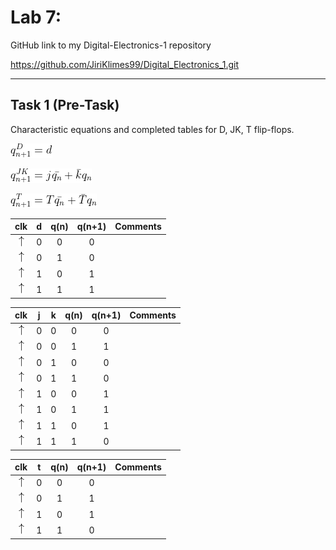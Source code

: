 # Lab 7: 


GitHub link to my Digital-Electronics-1 repository

https://github.com/JiriKlimes99/Digital_Electronics_1.git

--------------------------------------------------



## Task 1 (Pre-Task)

Characteristic equations and completed tables for D, JK, T flip-flops.

![Equation1](Images/D_flip.gif)

![Equation2](Images/JK_flip.gif)

![Equation3](Images/T_flip.gif)


<!--
\begin{align*}
    q_{n+1}^D =&~ \\
    q_{n+1}^{JK} =&\\
    q_{n+1}^T =&\\
\end{align*}-->

   | **clk** | **d** | **q(n)** | **q(n+1)** | **Comments** |
   | :-: | :-: | :-: | :-: | :-- |
   | ![rising](Images/eq_uparrow.png) | 0 | 0 | 0 |  |
   | ![rising](Images/eq_uparrow.png) | 0 | 1 | 0 |  |
   | ![rising](Images/eq_uparrow.png) | 1 | 0 | 1 |  |
   | ![rising](Images/eq_uparrow.png) | 1 | 1 | 1 |  |

   | **clk** | **j** | **k** | **q(n)** | **q(n+1)** | **Comments** |
   | :-: | :-: | :-: | :-: | :-: | :-- |
   | ![rising](Images/eq_uparrow.png) | 0 | 0 | 0 | 0 |  |
   | ![rising](Images/eq_uparrow.png) | 0 | 0 | 1 | 1 |  |
   | ![rising](Images/eq_uparrow.png) | 0 | 1 | 0 | 0 |  |
   | ![rising](Images/eq_uparrow.png) | 0 | 1 | 1 | 0 |  |
   | ![rising](Images/eq_uparrow.png) | 1 | 0 | 0 | 1 |  |
   | ![rising](Images/eq_uparrow.png) | 1 | 0 | 1 | 1 |  |
   | ![rising](Images/eq_uparrow.png) | 1 | 1 | 0 | 1 |  |
   | ![rising](Images/eq_uparrow.png) | 1 | 1 | 1 | 0 |  |

   | **clk** | **t** | **q(n)** | **q(n+1)** | **Comments** |
   | :-: | :-: | :-: | :-: | :-- |
   | ![rising](Images/eq_uparrow.png) | 0 | 0 | 0 |  |
   | ![rising](Images/eq_uparrow.png) | 0 | 1 | 1 |  |
   | ![rising](Images/eq_uparrow.png) | 1 | 0 | 1 |  |
   | ![rising](Images/eq_uparrow.png) | 1 | 1 | 0 |  |


<!--




## Task 2 - D latch

A) VHDL code listing of the process p_d_latch

```vhdl

    p_d_latch : process (d, arst, en)
    begin
        if (arst = '1') then
            q       <= '0';
            q_bar   <= '1';
        elsif (en = '1') then
            q       <= d;
            q_bar   <= not d;
        end if;
    end process p_d_latch;

```

B) VHDL code for reset and stimulus processes from the testbench tb_d_latch.vhd

```vhdl

p_reset_gen : process
    begin
        s_arst <= '0';
        wait for 35 ns;
        
        -- Reset activated
        s_arst <= '1';
        wait for 55 ns;

        -- Reset deactivated
        s_arst <= '0';

        wait for 500 ns;
        s_arst <= '1';
        
        wait;
    end process p_reset_gen;

```

```vhdl

 p_stimulus : process
    begin
        report "Stimulus process started" severity note;
        s_d     <= '0';
        s_en    <= '0';
        
        --d sekv
        wait for 20 ns;
        s_d     <= '1';
        wait for 20 ns;
        s_d     <= '0';
        wait for 20 ns;
        s_d     <= '1';
        wait for 20 ns;
        s_d     <= '0';
        wait for 20 ns;
        s_d     <= '1';
        wait for 20 ns;
        s_d     <= '0';
        --/d sekv
        
        wait for 100 ns;
        s_en    <= '1';
        
        
        --d sekv
        wait for 20 ns;
        s_d     <= '1';
        wait for 20 ns;
        s_d     <= '0';
        wait for 20 ns;
        s_d     <= '1';
        wait for 20 ns;
        s_d     <= '0';
        wait for 20 ns;
        s_d     <= '1';
        wait for 20 ns;
        s_d     <= '0';
        --/d sekv
        
        --d sekv
        wait for 20 ns;
        s_d     <= '1';
        wait for 20 ns;
        s_d     <= '0';
        wait for 20 ns;
        s_d     <= '1';
        wait for 20 ns;
        s_d     <= '0';
        wait for 20 ns;
        s_d     <= '1';
        wait for 20 ns;
        s_d     <= '0';
        --/d sekv
        
        --d sekv
        wait for 20 ns;
        s_d     <= '1';
        wait for 20 ns;
        s_d     <= '0';
        wait for 20 ns;
        s_d     <= '1';
        wait for 20 ns;
        s_d     <= '0';
        wait for 20 ns;
        s_d     <= '1';
        wait for 20 ns;
        s_d     <= '0';
        --/d sekv
        
        --d sekv
        wait for 20 ns;
        s_d     <= '1';
        wait for 20 ns;
        s_d     <= '0';
        wait for 20 ns;
        s_d     <= '1';
        wait for 20 ns;
        s_d     <= '0';
        wait for 20 ns;
        s_en    <= '0';      
        s_d     <= '1';
        wait for 20 ns;
        s_d     <= '0';
        --/d sekv
        
        
        report "Stimulus process finished" severity note;
        wait;
    end process p_stimulus;

```

C) Screenshot with simulated time waveforms; always display all inputs and outputs

![Simulation1](Images/TASK2.PNG)

--------------------------------------------------



## Task 3 - Flip-flops

A) VHDL code listing of the processes:

p_d_ff_arst

```vhdl

p_d_ff_arst : process (clk, arst)
    begin
        if (arst = '1') then
            q       <= '0';
            q_bar   <= '1';
        elsif rising_edge (clk) then
            q       <= d;  
            q_bar   <= not d;
        end if;
end process p_d_ff_arst;

```

p_d_ff_rst

```vhdl

p_d_ff_rst: process (clk)
    begin
    
    if rising_edge (clk) then
            if(rst = '1') then
                s_q <= '0';
            else 
                if(d = '0') then
                    s_q <= '0';
                elsif (d = '1') then
                    s_q <= '1';
                end if;
            end if;
        end if;
        
    end process p_d_ff_rst;

```

p_jk_ff_rst

```vhdl

p_jk_ff_rst : process (clk)
    begin
        if rising_edge (clk) then
            if(rst = '1') then
                s_q <= '0';
            else 
                if(j = '0' and k = '0') then
                    s_q <= s_q;
                elsif (j = '0' and k = '1') then
                    s_q <= '0';
                elsif (j = '1' and k = '0') then
                    s_q <= '1';
                elsif (j = '1' and k = '1') then
                    s_q <= not s_q;
                end if;
            end if;
        end if;

    end process p_jk_ff_rst;

```

p_t_ff_rst

```vhdl

p_t_ff_rst : process (clk)
    begin
    
    if rising_edge (clk) then
            if(rst = '1') then
                s_q <= '0';
            else 
                if(t = '0') then
                    s_q <= s_q;
                elsif(t = '1') then
                    s_q <= not s_q;
                end if;
            end if;
        end if;
        
    end process p_t_ff_rst;

```

B) Listing of VHDL clock, reset and stimulus processes from the testbench files


D Flip Flop Asynchronous
```vhdl

    --------------------------------------------------------------------
    -- Clock generation process
    --------------------------------------------------------------------
    p_clk_gen : process
    begin
        while now < 750 ns loop         -- 75 periods of 100MHz clock
            s_clk_100MHz <= '0';
            wait for c_CLK_100MHZ_PERIOD / 2;
            s_clk_100MHz <= '1';
            wait for c_CLK_100MHZ_PERIOD / 2;
        end loop;
        wait;
    end process p_clk_gen;
    
    --------------------------------------------------------------------
    -- Reset generation process
    --------------------------------------------------------------------
    --- WRITE YOUR CODE HERE
    p_reset_gen : process
    begin
        s_arst <= '0';
        wait for 25 ns;
        
        -- Reset activated
        s_arst <= '1';
        wait for 15 ns;

        -- Reset deactivated
        s_arst <= '0';
        
        wait for 45 ns;
        s_arst <= '1';
        wait for 20 ns;
        s_arst <= '0';

        wait for 500 ns;
        s_arst <= '1';
        
        wait;
    end process p_reset_gen;
    
    --------------------------------------------------------------------
    -- Data generation process
    --------------------------------------------------------------------
    --- WRITE YOUR CODE HERE
    p_stimulus : process
    begin
        report "Stimulus process started" severity note;
        
        s_d <= '0';
        
        --d sekv
        wait for 27 ns;
        s_d     <= '1';
        wait for 20 ns;
        s_d     <= '0';
        wait for 20 ns;
        s_d     <= '1';
        wait for 20 ns;
        s_d     <= '0';
        wait for 20 ns;
        s_d     <= '1';
        wait for 20 ns;
        s_d     <= '0';
        --/d sekv
        
        --d sekv
        wait for 20 ns;
        s_d     <= '1';
        wait for 20 ns;
        s_d     <= '0';
        wait for 20 ns;
        s_d     <= '1';
        wait for 20 ns;
        s_d     <= '0';
        wait for 20 ns;
        s_d     <= '1';
        wait for 20 ns;
        s_d     <= '0';
        --/d sekv
        
        report "Stimulus process finished" severity note;
        wait;
    end process p_stimulus;

```

D Flip Flop Synchronous
```vhdl

--------------------------------------------------------------------
    -- Clock generation process
    --------------------------------------------------------------------
    p_clk_gen : process
    begin
        while now < 750 ns loop         -- 75 periods of 100MHz clock
            s_clk_100MHz <= '0';
            wait for c_CLK_100MHZ_PERIOD / 2;
            s_clk_100MHz <= '1';
            wait for c_CLK_100MHZ_PERIOD / 2;
        end loop;
        wait;
    end process p_clk_gen;
    
    --------------------------------------------------------------------
    -- Reset generation process
    --------------------------------------------------------------------
    --- WRITE YOUR CODE HERE
    p_reset_gen : process
    begin
        s_rst <= '0';
        wait for 5 ns;
        
        -- Reset activated
        s_rst <= '1';
        wait for 30 ns;

        -- Reset deactivated
        s_rst <= '0';
        
        wait for 45 ns;
        s_rst <= '1';
        wait for 20 ns;
        s_rst <= '0';

        wait for 500 ns;
        s_rst <= '1';
        
        wait;
    end process p_reset_gen;
    
    --------------------------------------------------------------------
    -- Data generation process
    --------------------------------------------------------------------
    --- WRITE YOUR CODE HERE
    p_stimulus : process
    begin
        report "Stimulus process started" severity note;
        
        s_d <= '0';
        
        --d sekv
        wait for 27 ns;
        s_d     <= '1';
        wait for 20 ns;
        s_d     <= '0';
        wait for 20 ns;
        s_d     <= '1';
        wait for 20 ns;
        s_d     <= '0';
        wait for 20 ns;
        s_d     <= '1';
        wait for 20 ns;
        s_d     <= '0';
        --/d sekv
        
        --d sekv
        wait for 20 ns;
        s_d     <= '1';
        wait for 20 ns;
        s_d     <= '0';
        wait for 20 ns;
        s_d     <= '1';
        wait for 20 ns;
        s_d     <= '0';
        wait for 20 ns;
        s_d     <= '1';
        wait for 20 ns;
        s_d     <= '0';
        --/d sekv
        
        report "Stimulus process finished" severity note;
        wait;
    end process p_stimulus;

```

JK Flip Flop Synchronous
```vhdl

 -- Clock generation process
    --------------------------------------------------------------------
    p_clk_gen : process
    begin
        while now < 750 ns loop         -- 75 periods of 100MHz clock
            s_clk_100MHz <= '0';
            wait for c_CLK_100MHZ_PERIOD / 2;
            s_clk_100MHz <= '1';
            wait for c_CLK_100MHZ_PERIOD / 2;
        end loop;
        wait;
    end process p_clk_gen;
    
    --------------------------------------------------------------------
    -- Reset generation process
    --------------------------------------------------------------------
    --- WRITE YOUR CODE HERE
    p_reset_gen : process
    begin
        s_rst <= '0';
        wait for 5 ns;
        
        -- Reset activated
        s_rst <= '1';
        wait for 15 ns;

        -- Reset deactivated
        s_rst <= '0';
        
        wait for 100 ns;
        s_rst <= '1';
        wait for 30 ns;
        s_rst <= '0';

        wait for 500 ns;
        s_rst <= '1';
        
        wait;
    end process p_reset_gen;
    
    --------------------------------------------------------------------
    -- Data generation process
    --------------------------------------------------------------------
    --- WRITE YOUR CODE HERE
    p_stimulus : process
    begin
        report "Stimulus process started" severity note;
        
        s_j <= '0';
        s_k <= '0';
        
        
        wait for 10 ns;
        s_j <= '1';
        s_k <= '0';
        
        
        wait for 50 ns;
        s_j <= '0';
        s_k <= '0';
        wait for 5 ns;
        s_j <= '0';
        s_k <= '1';
        wait for 20 ns;
        s_j <= '1';
        s_k <= '0';
        wait for 5 ns;
        s_j <= '1';
        s_k <= '1';
           
        report "Stimulus process finished" severity note;
        wait;
    end process p_stimulus;

```

T Flip Flop Synchronous
```vhdl

--------------------------------------------------------------------
    -- Clock generation process
    --------------------------------------------------------------------
    p_clk_gen : process
    begin
        while now < 750 ns loop         -- 75 periods of 100MHz clock
            s_clk_100MHz <= '0';
            wait for c_CLK_100MHZ_PERIOD / 2;
            s_clk_100MHz <= '1';
            wait for c_CLK_100MHZ_PERIOD / 2;
        end loop;
        wait;
    end process p_clk_gen;
    
    --------------------------------------------------------------------
    -- Reset generation process
    --------------------------------------------------------------------
    --- WRITE YOUR CODE HERE
    p_reset_gen : process
    begin
        s_rst <= '0';
        wait for 5 ns;
        
        -- Reset activated
        s_rst <= '1';
        wait for 30 ns;

        -- Reset deactivated
        s_rst <= '0';
        
        wait for 45 ns;
        s_rst <= '1';
        wait for 20 ns;
        s_rst <= '0';

        wait for 500 ns;
        s_rst <= '1';
        
        wait;
    end process p_reset_gen;
    
    --------------------------------------------------------------------
    -- Data generation process
    --------------------------------------------------------------------
    --- WRITE YOUR CODE HERE
    p_stimulus : process
    begin
        report "Stimulus process started" severity note;
        
        s_t <= '0';
        
        --d sekv
        wait for 27 ns;
        s_t     <= '1';
        wait for 20 ns;
        s_t     <= '0';
        wait for 20 ns;
        s_t     <= '1';
        wait for 20 ns;
        s_t     <= '0';
        wait for 20 ns;
        s_t     <= '1';
        wait for 20 ns;
        s_t     <= '0';
        --/d sekv
        
        --d sekv
        wait for 20 ns;
        s_t     <= '1';
        wait for 20 ns;
        s_t     <= '0';
        wait for 20 ns;
        s_t     <= '1';
        wait for 20 ns;
        s_t     <= '0';
        wait for 20 ns;
        s_t     <= '1';
        wait for 20 ns;
        s_t     <= '0';
        --/d sekv
        
        report "Stimulus process finished" severity note;
        wait;
    end process p_stimulus;

```



C) 

Screenshot with simulated time waveforms


D FF Asynchronous
![Simulation2](Images/DE_TASK3_WAVEFORMS_D_FLOP_AS.PNG)

D FF Synchronous
![Simulation2](Images/DE_TASK3_WAVEFORMS_D_FLOP_SYN.PNG)

JK FF Synchronous
![Simulation2](Images/DE_TASK3_WAVEFORMS_JK.PNG)

T FF Synchronous
![Simulation2](Images/DE_TASK3_WAVEFORMS_T.PNG)

--------------------------------------------------



## Task 4 - Shift Register

Image of the shift register schematic
![Simulation2](Images/TASK4.PNG)
